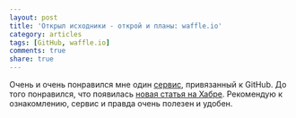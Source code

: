```yaml
---
layout: post
title: 'Открыл исходники - открой и планы: waffle.io'
category: articles
tags: [GitHub, waffle.io]
comments: true
share: true
---
```


Очень и очень понравился мне один [сервис](https://waffle.io/), привязанный к GitHub. До того понравился, что появилась [новая статья на Хабре](http://habrahabr.ru/post/221211/). Рекомендую к ознакомлению, сервис и правда очень полезен и удобен.

